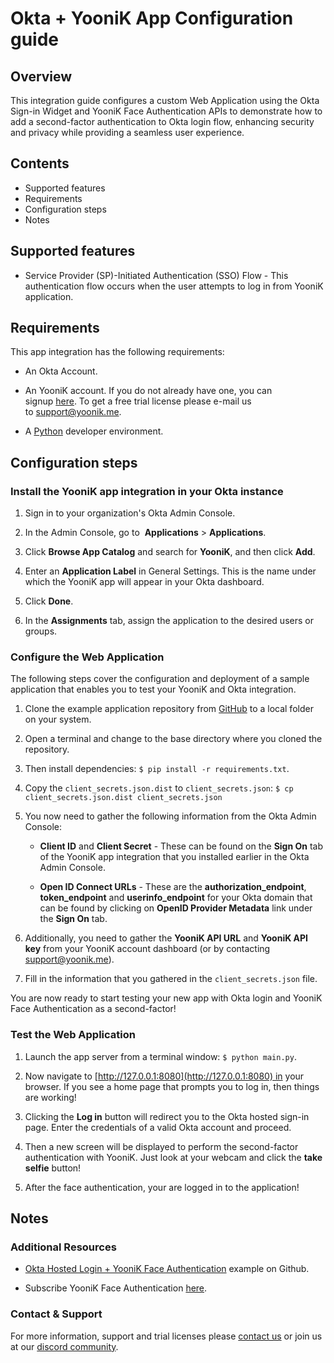 # Okta + YooniK App Configuration guide

## Overview

This integration guide configures a custom Web Application using the Okta Sign-in Widget and YooniK Face Authentication APIs to demonstrate how to add a second-factor authentication to Okta login flow, enhancing security and privacy while providing a seamless user experience.

## Contents

* Supported features
* Requirements
* Configuration steps
* Notes

## Supported features

* Service Provider (SP)-Initiated Authentication (SSO) Flow - This authentication flow occurs when the user attempts to log in from YooniK application.

## Requirements

This app integration has the following requirements:

*   An Okta Account.
    
*   An YooniK account. If you do not already have one, you can signup [here](https://www.yoonik.me/register). To get a free trial license please e-mail us to [support@yoonik.me](mailto:support@yoonik.me).
    
*   A [Python](https://www.python.org) developer environment.
    

## Configuration steps

### Install the YooniK app integration in your Okta instance

1. Sign in to your organization's Okta Admin Console.
    
2. In the Admin Console, go to  **Applications** > **Applications**.
    
3. Click **Browse App Catalog** and search for **YooniK**, and then click **Add**.
    
4. Enter an **Application Label** in General Settings. This is the name under which the YooniK app will appear in your Okta dashboard.
    
5. Click **Done**.

6. In the **Assignments** tab, assign the application to the desired users or groups.
    

### Configure the Web Application

The following steps cover the configuration and deployment of a sample application that enables you to test your YooniK and Okta integration.

1.  Clone the example application repository from [GitHub](https://github.com/dev-yoonik/yoonik-okta-example-python) to a local folder on your system.
    
2.  Open a terminal and change to the base directory where you cloned the repository.
    
3.  Then install dependencies: `$ pip install -r requirements.txt`.
    
4.  Copy the `client_secrets.json.dist` to `client_secrets.json`: `$ cp client_secrets.json.dist client_secrets.json`
    
5.  You now need to gather the following information from the Okta Admin Console:
    
    *   **Client ID** and **Client Secret** - These can be found on the **Sign On** tab of the YooniK app integration that you installed earlier in the Okta Admin Console.
        
    *   **Open ID Connect URLs** - These are the **authorization_endpoint**, **token_endpoint** and **userinfo_endpoint** for your Okta domain that can be found by clicking on **OpenID Provider Metadata** link under the **Sign On** tab.
        
6.  Additionally, you need to gather the **YooniK API URL** and **YooniK API key** from your YooniK account dashboard (or by contacting [support@yoonik.me](mailto:support@yoonik.me)).
    
7.  Fill in the information that you gathered in the `client_secrets.json` file.
    

You are now ready to start testing your new app with Okta login and YooniK Face Authentication as a second-factor!

### Test the Web Application

1.  Launch the app server from a terminal window: `$ python main.py`.
    
2.  Now navigate to [http://127.0.0.1:8080](http://127.0.0.1:8080) in your browser. If you see a home page that prompts you to log in, then things are working!
    
3.  Clicking the **Log in** button will redirect you to the Okta hosted sign-in page. Enter the credentials of a valid Okta account and proceed.
    
4.  Then a new screen will be displayed to perform the second-factor authentication with YooniK. Just look at your webcam and click the **take selfie** button!
    
5.  After the face authentication, your are logged in to the application!

## Notes

### Additional Resources

*   [Okta Hosted Login + YooniK Face Authentication](https://github.com/dev-yoonik/yoonik-okta-example-python) example on Github.
    
*   Subscribe YooniK Face Authentication [here](https://www.yoonik.me/pricing).

### Contact & Support

For more information, support and trial licenses please [contact us](mailto:support@yoonik.me) or join us at our [discord community](https://discord.gg/SqHVQUFNtN).
